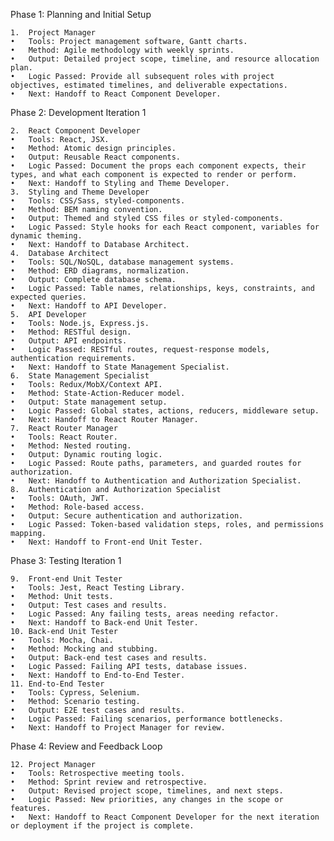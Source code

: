 Phase 1: Planning and Initial Setup

	1.	Project Manager
	•	Tools: Project management software, Gantt charts.
	•	Method: Agile methodology with weekly sprints.
	•	Output: Detailed project scope, timeline, and resource allocation plan.
	•	Logic Passed: Provide all subsequent roles with project objectives, estimated timelines, and deliverable expectations.
	•	Next: Handoff to React Component Developer.

Phase 2: Development Iteration 1

	2.	React Component Developer
	•	Tools: React, JSX.
	•	Method: Atomic design principles.
	•	Output: Reusable React components.
	•	Logic Passed: Document the props each component expects, their types, and what each component is expected to render or perform.
	•	Next: Handoff to Styling and Theme Developer.
	3.	Styling and Theme Developer
	•	Tools: CSS/Sass, styled-components.
	•	Method: BEM naming convention.
	•	Output: Themed and styled CSS files or styled-components.
	•	Logic Passed: Style hooks for each React component, variables for dynamic theming.
	•	Next: Handoff to Database Architect.
	4.	Database Architect
	•	Tools: SQL/NoSQL, database management systems.
	•	Method: ERD diagrams, normalization.
	•	Output: Complete database schema.
	•	Logic Passed: Table names, relationships, keys, constraints, and expected queries.
	•	Next: Handoff to API Developer.
	5.	API Developer
	•	Tools: Node.js, Express.js.
	•	Method: RESTful design.
	•	Output: API endpoints.
	•	Logic Passed: RESTful routes, request-response models, authentication requirements.
	•	Next: Handoff to State Management Specialist.
	6.	State Management Specialist
	•	Tools: Redux/MobX/Context API.
	•	Method: State-Action-Reducer model.
	•	Output: State management setup.
	•	Logic Passed: Global states, actions, reducers, middleware setup.
	•	Next: Handoff to React Router Manager.
	7.	React Router Manager
	•	Tools: React Router.
	•	Method: Nested routing.
	•	Output: Dynamic routing logic.
	•	Logic Passed: Route paths, parameters, and guarded routes for authorization.
	•	Next: Handoff to Authentication and Authorization Specialist.
	8.	Authentication and Authorization Specialist
	•	Tools: OAuth, JWT.
	•	Method: Role-based access.
	•	Output: Secure authentication and authorization.
	•	Logic Passed: Token-based validation steps, roles, and permissions mapping.
	•	Next: Handoff to Front-end Unit Tester.

Phase 3: Testing Iteration 1

	9.	Front-end Unit Tester
	•	Tools: Jest, React Testing Library.
	•	Method: Unit tests.
	•	Output: Test cases and results.
	•	Logic Passed: Any failing tests, areas needing refactor.
	•	Next: Handoff to Back-end Unit Tester.
	10.	Back-end Unit Tester
	•	Tools: Mocha, Chai.
	•	Method: Mocking and stubbing.
	•	Output: Back-end test cases and results.
	•	Logic Passed: Failing API tests, database issues.
	•	Next: Handoff to End-to-End Tester.
	11.	End-to-End Tester
	•	Tools: Cypress, Selenium.
	•	Method: Scenario testing.
	•	Output: E2E test cases and results.
	•	Logic Passed: Failing scenarios, performance bottlenecks.
	•	Next: Handoff to Project Manager for review.

Phase 4: Review and Feedback Loop

	12.	Project Manager
	•	Tools: Retrospective meeting tools.
	•	Method: Sprint review and retrospective.
	•	Output: Revised project scope, timelines, and next steps.
	•	Logic Passed: New priorities, any changes in the scope or features.
	•	Next: Handoff to React Component Developer for the next iteration or deployment if the project is complete.
